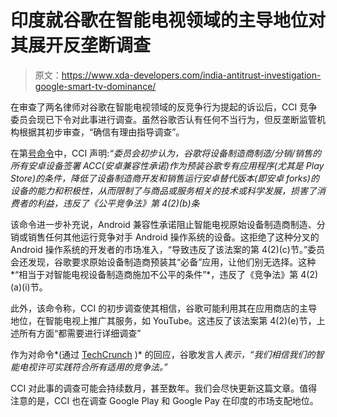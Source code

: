 # 印度就谷歌在智能电视领域的主导地位对其展开反垄断调查

> 原文：<https://www.xda-developers.com/india-antitrust-investigation-google-smart-tv-dominance/>

在审查了两名律师对谷歌在智能电视领域的反竞争行为提起的诉讼后，CCI 竞争委员会现已下令对此事进行调查。虽然谷歌否认有任何不当行为，但反垄断监管机构根据其初步审查，“确信有理由指导调查”。

在第[号命令](https://www.cci.gov.in/sites/default/files/19-of-2020.pdf)中，CCI 声明:*“委员会初步认为，谷歌将设备制造商制造/分销/销售的所有安卓设备签署 ACC(安卓兼容性承诺)作为预装谷歌专有应用程序(尤其是 Play Store)的条件，降低了设备制造商开发和销售运行安卓替代版本(即安卓 forks)的设备的能力和积极性，从而限制了与商品或服务相关的技术或科学发展，损害了消费者的利益，违反了《公平竞争法》第 4(2)(b)条*

该命令进一步补充说，Android 兼容性承诺阻止智能电视原始设备制造商制造、分销或销售任何其他运行竞争对手 Android 操作系统的设备。这拒绝了这种分叉的 Android 操作系统的开发者的市场准入，“导致违反了该法案的第 4(2)(c)节。”委员会还发现，谷歌要求原始设备制造商预装其“必备”应用，让他们别无选择。这种*“相当于对智能电视设备制造商施加不公平的条件”*，违反了《竞争法》第 4(2)(a)(i)节。

此外，该命令称，CCI 的初步调查使其相信，谷歌可能利用其在应用商店的主导地位，在智能电视上推广其服务，如 YouTube。这违反了该法案第 4(2)(e)节，上述所有方面“都需要进行详细调查”

作为对命令*(通过 [TechCrunch](https://techcrunch.com/2021/06/22/india-orders-antitrust-investigation-against-google-over-alleged-abuse-of-androids-dominance-in-smart-tv-market/) )* 的回应，谷歌发言人*表示，“我们相信我们的智能电视许可实践符合所有适用的竞争法。”*

CCI 对此事的调查可能会持续数月，甚至数年。我们会尽快更新这篇文章。值得注意的是，CCI 也在调查 Google Play 和 Google Pay 在印度的市场支配地位。